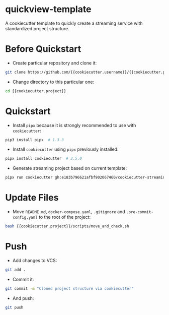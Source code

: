 # quickview-template
A cookiecutter template to quickly create a streaming service with standardized project structure.

# Before Quickstart

- Create particular repository and clone it:
```bash
git clone https://github.com/{{cookiecutter.username}}/{{cookiecutter.project}}
```

- Change directory to this particular one:
```bash
cd {{cookiecutter.project}}
```

# Quickstart

- Install `pipx` because it is strongly recommended to use with `cookiecutter`:
```bash
pip3 install pipx  # 1.3.3
```

- Install `cookiecutter` using `pipx` previously installed:
```bash
pipx install cookiecutter  # 2.5.0
```

- Generate streaming project based on current template:
```bash
pipx run cookiecutter gh:e183b796621afbf902067460/cookiecutter-streaming-template
```

# Update Files

- Move `README.md`, `docker-compose.yaml`, `.gitignore` and `.pre-commit-config.yaml` to the root of the project:
```bash
bash {{cookiecutter.project}}/scripts/move_and_check.sh
```

# Push

- Add changes to VCS:
```bash
git add .
```

- Commit it:
```bash
git commit -m "Cloned project structure via cookiecutter"
```

- And push:
```bash
git push
```
